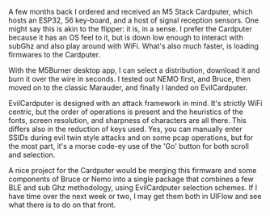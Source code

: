 A few months back I ordered and received an M5 Stack Cardputer, which hosts an ESP32, 56 key-board, and a host of signal reception sensors.
One might say this is akin to the flipper: it is, in a sense. I prefer the Cardputer because it has an OS feel to it, but is down low enough to
interact with subGhz and also play around with WiFi. What's also much faster, is loading firmwares to the Cardputer. 

With the M5Burner desktop app, I can select a distribution, download it and burn it over the wire in seconds. I tested out NEMO first, and Bruce,
then moved on to the classic Marauder, and finally I landed on EvilCardputer. 

EvilCardputer is designed with an attack framework in mind. It's strictly WiFi centric, but the order of operations is present and the heuristics
of the fonts, screen resolution, and sharpness of characters are all there. This differs also in the reduction of keys used. Yes, you can manually
enter SSIDs during evil twin style attacks and on some pcap operations, but for the most part, it's a morse code-ey use of the 'Go' button for both
scroll and selection. 

A nice project for the Cardputer would be merging this firmware and some components of Bruce or Nemo into a single package that combines a few BLE
and sub Ghz methodology, using EvilCardputer selection schemes. If I have time over the next week or two, I may get them both in UIFlow and see what
there is to do on that front.
